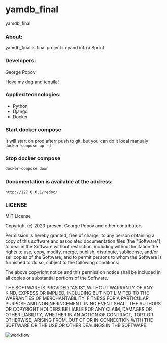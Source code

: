 # yamdb_final
yamdb_final

### About:
yamdb_final is final project in yand infrra Sprint

### Developers:
George Popov

I love my dog and tequila!

### Applied technologies:
- Python
- Django
- Docker

### Start docker compose

It will start on prod afterr push to git, but you can do it local manualy
`docker-compose up -d `

### Stop docker compose
`docker-compose down `

### Documentation is available at the address:
`http://127.0.0.1/redoc/`

### LICENSE

MIT License

Copyright (c) 2023-present George Popov and other contributors

Permission is hereby granted, free of charge, to any person obtaining
a copy of this software and associated documentation files (the
"Software"), to deal in the Software without restriction, including
without limitation the rights to use, copy, modify, merge, publish,
distribute, sublicense, and/or sell copies of the Software, and to
permit persons to whom the Software is furnished to do so, subject to
the following conditions:

The above copyright notice and this permission notice shall be
included in all copies or substantial portions of the Software.

THE SOFTWARE IS PROVIDED "AS IS", WITHOUT WARRANTY OF ANY KIND,
EXPRESS OR IMPLIED, INCLUDING BUT NOT LIMITED TO THE WARRANTIES OF
MERCHANTABILITY, FITNESS FOR A PARTICULAR PURPOSE AND
NONINFRINGEMENT. IN NO EVENT SHALL THE AUTHORS OR COPYRIGHT HOLDERS BE
LIABLE FOR ANY CLAIM, DAMAGES OR OTHER LIABILITY, WHETHER IN AN ACTION
OF CONTRACT, TORT OR OTHERWISE, ARISING FROM, OUT OF OR IN CONNECTION
WITH THE SOFTWARE OR THE USE OR OTHER DEALINGS IN THE SOFTWARE.

![workflow](https://github.com/github/docs/actions/workflows/main.yml/badge.svg)